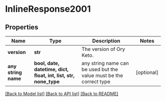 # InlineResponse2001


## Properties
Name | Type | Description | Notes
------------ | ------------- | ------------- | -------------
**version** | **str** | The version of Ory Keto. | 
**any string name** | **bool, date, datetime, dict, float, int, list, str, none_type** | any string name can be used but the value must be the correct type | [optional]

[[Back to Model list]](../README.md#documentation-for-models) [[Back to API list]](../README.md#documentation-for-api-endpoints) [[Back to README]](../README.md)


